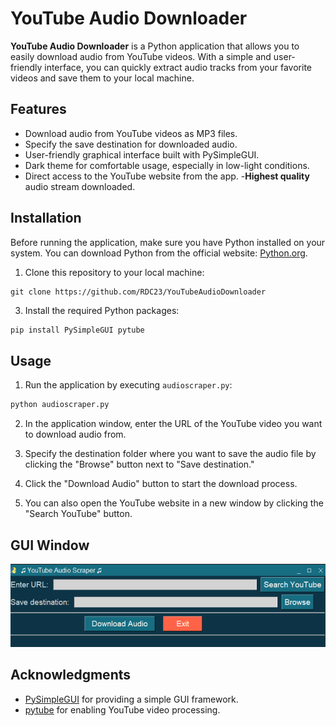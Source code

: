 # YouTube Audio Downloader

**YouTube Audio Downloader** is a Python application that allows you to easily download audio from YouTube videos. With a simple and user-friendly interface, you can quickly extract audio tracks from your favorite videos and save them to your local machine.

## Features

- Download audio from YouTube videos as MP3 files.
- Specify the save destination for downloaded audio.
- User-friendly graphical interface built with PySimpleGUI.
- Dark theme for comfortable usage, especially in low-light conditions.
- Direct access to the YouTube website from the app.
-**Highest quality** audio stream downloaded.

## Installation

Before running the application, make sure you have Python installed on your system. You can download Python from the official website: [Python.org](https://www.python.org/downloads/).

1. Clone this repository to your local machine:
```shell
git clone https://github.com/RDC23/YouTubeAudioDownloader
```

3. Install the required Python packages:
```python
pip install PySimpleGUI pytube
```

## Usage

1. Run the application by executing `audioscraper.py`:
```python
python audioscraper.py
```


2. In the application window, enter the URL of the YouTube video you want to download audio from.

3. Specify the destination folder where you want to save the audio file by clicking the "Browse" button next to "Save destination."

4. Click the "Download Audio" button to start the download process.

5. You can also open the YouTube website in a new window by clicking the "Search YouTube" button.

## GUI Window
![Screenshot](gui_image.png)

## Acknowledgments

- [PySimpleGUI](https://pysimplegui.readthedocs.io/en/latest/) for providing a simple GUI framework.
- [pytube](https://github.com/pytube/pytube) for enabling YouTube video processing.
  
